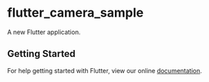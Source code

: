 # flutter_camera_sample

A new Flutter application.

## Getting Started

For help getting started with Flutter, view our online
[documentation](https://flutter.io/).
